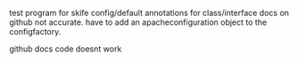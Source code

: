 test program for skife config/default annotations for class/interface
docs on github not accurate. have to add an apacheconfiguration object to 
the configfactory. 

github docs code doesnt work

